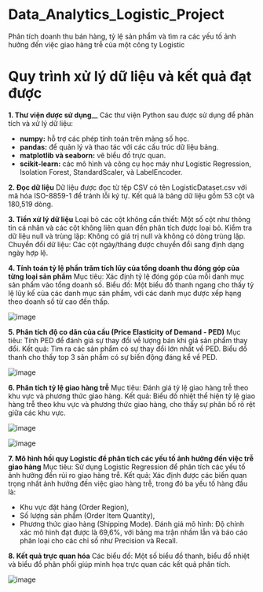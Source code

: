 # Data_Analytics_Logistic_Project
Phân tích doanh thu bán hàng, tỷ lệ sản phẩm và tìm ra các yếu tố ảnh hưởng đến việc giao hàng trễ của một công ty Logistic

# Quy trình xử lý dữ liệu và kết quả đạt được
**1. Thư viện được sử dụng**__
Các thư viện Python sau được sử dụng để phân tích và xử lý dữ liệu:

- **numpy:** hỗ trợ các phép tính toán trên mảng số học.
- **pandas:** để quản lý và thao tác với các cấu trúc dữ liệu bảng.
- **matplotlib và seaborn:** vẽ biểu đồ trực quan.
- **scikit-learn:** các mô hình và công cụ học máy như Logistic Regression, Isolation Forest, StandardScaler, và LabelEncoder.

**2. Đọc dữ liệu**
Dữ liệu được đọc từ tệp CSV có tên LogisticDataset.csv với mã hóa ISO-8859-1 để tránh lỗi ký tự. Kết quả là bảng dữ liệu gồm 53 cột và 180,519 dòng.

**3. Tiền xử lý dữ liệu**
Loại bỏ các cột không cần thiết: Một số cột như thông tin cá nhân và các cột không liên quan đến phân tích được loại bỏ.
Kiểm tra dữ liệu null và trùng lặp: Không có giá trị null và không có dòng trùng lặp.
Chuyển đổi dữ liệu: Các cột ngày/tháng được chuyển đổi sang định dạng ngày hợp lệ.

**4. Tính toán tỷ lệ phần trăm tích lũy của tổng doanh thu đóng góp của từng loại sản phẩm**
Mục tiêu: Xác định tỷ lệ đóng góp của mỗi danh mục sản phẩm vào tổng doanh số.
Biểu đồ: Một biểu đồ thanh ngang cho thấy tỷ lệ lũy kế của các danh mục sản phẩm, với các danh mục được xếp hạng theo doanh số từ cao đến thấp.

![image](https://github.com/user-attachments/assets/a24aa61f-fb2e-4149-994e-23cbaba7e66b)


**5. Phân tích độ co dãn của cầu (Price Elasticity of Demand - PED)**
Mục tiêu: Tính PED để đánh giá sự thay đổi về lượng bán khi giá sản phẩm thay đổi.
Kết quả: Tìm ra các sản phẩm có sự thay đổi lớn nhất về PED. Biểu đồ thanh cho thấy top 3 sản phẩm có sự biến động đáng kể về PED.

![image](https://github.com/user-attachments/assets/231862d0-a961-4859-a71f-530981013739)


**6. Phân tích tỷ lệ giao hàng trễ**
Mục tiêu: Đánh giá tỷ lệ giao hàng trễ theo khu vực và phương thức giao hàng.
Kết quả: Biểu đồ nhiệt thể hiện tỷ lệ giao hàng trễ theo khu vực và phương thức giao hàng, cho thấy sự phân bố rõ rệt giữa các khu vực.

![image](https://github.com/user-attachments/assets/46581f90-1072-4c7e-b753-845fac0d3b51)

![image](https://github.com/user-attachments/assets/b00ee3cb-f43d-4b35-95c2-a5fcdb2b08d3)



**7. Mô hình hồi quy Logistic để phân tích các yếu tố ảnh hưởng đến việc trễ giao hàng**
Mục tiêu: Sử dụng Logistic Regression để phân tích các yếu tố ảnh hưởng đến rủi ro giao hàng trễ.
Kết quả: Xác định được các biến quan trọng nhất ảnh hưởng đến việc giao hàng trễ, trong đó ba yếu tố hàng đầu là:
- Khu vực đặt hàng (Order Region),
- Số lượng sản phẩm (Order Item Quantity),
- Phương thức giao hàng (Shipping Mode).
Đánh giá mô hình: Độ chính xác mô hình đạt được là 69,6%, với bảng ma trận nhầm lẫn và báo cáo phân loại cho các chỉ số như Precision và Recall.

**8. Kết quả trực quan hóa**
Các biểu đồ: Một số biểu đồ thanh, biểu đồ nhiệt và biểu đồ phân phối giúp minh họa trực quan các kết quả phân tích.

![image](https://github.com/user-attachments/assets/944f7343-d6f6-4f77-9083-05da6796a96f)

